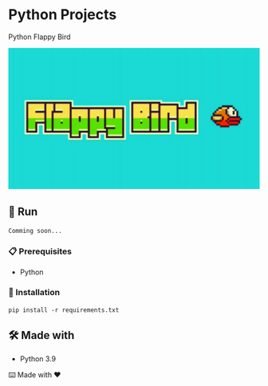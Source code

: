 # Python Projects

Python Flappy Bird

![alt text](https://github.com/mateusbaleta/pythonPOO/blob/main/Flappy/logo/logogit.jpg?raw=true)


## 🚀 Run

 ```
Comming soon...
 ```
### 📋 Prerequisites

- Python


### 🔧 Installation
```
pip install -r requirements.txt
```

## 🛠️ Made with

- Python 3.9


⌨️ Made with ❤
